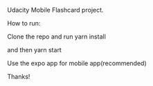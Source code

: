 Udacity Mobile Flashcard project.

How to run:

Clone the repo and run yarn install

and then yarn start


Use the expo app for mobile app(recommended)

Thanks!